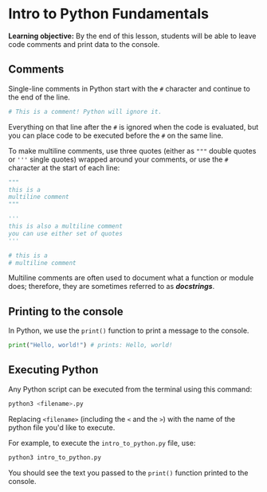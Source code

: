 <h1>
  <span class="headline">Intro to Python</span>
  <span class="subhead">Fundamentals</span>
</h1>

**Learning objective:** By the end of this lesson, students will be able to leave code comments and print data to the console.

## Comments

Single-line comments in Python start with the `#` character and continue to the end of the line.

```python
# This is a comment! Python will ignore it.
```

Everything on that line after the `#` is ignored when the code is evaluated, but you can place code to be executed before the `#` on the same line.

To make multiline comments, use three quotes (either as `"""` double quotes or `'''` single quotes) wrapped around your comments, or use the `#` character at the start of each line:

```python
"""
this is a
multiline comment
"""

'''
this is also a multiline comment
you can use either set of quotes
'''

# this is a
# multiline comment
```

Multiline comments are often used to document what a function or module does; therefore, they are sometimes referred to as ***docstrings***.

## Printing to the console

In Python, we use the `print()` function to print a message to the console.

```python
print("Hello, world!") # prints: Hello, world!
```

## Executing Python

Any Python script can be executed from the terminal using this command:

```bash
python3 <filename>.py
```

Replacing `<filename>` (including the `<` and the `>`) with the name of the python file you'd like to execute.

For example, to execute the `intro_to_python.py` file, use:

```bash
python3 intro_to_python.py
```

You should see the text you passed to the `print()` function printed to the console.
